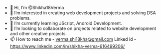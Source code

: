 - 👋 Hi, I’m @Shikha18Verma
- 👀 I’m interested in creating web development projects and solving DSA problems. 
- 🌱 I’m currently learning JScript, Android Development.
- 💞️ I’m looking to collaborate on projects related to website development and other creative projects.
- 📫 How to reach me - verma.shi18kha@gmail.com    Linked id - https://www.linkedin.com/in/shikha-verma-616499206/

<!---
Shikha18Verma/Shikha Verma is a ✨ special ✨ repository because its `README.md` (this file) appears on your GitHub profile.
You can click the Preview link to take a look at your changes.
--->
